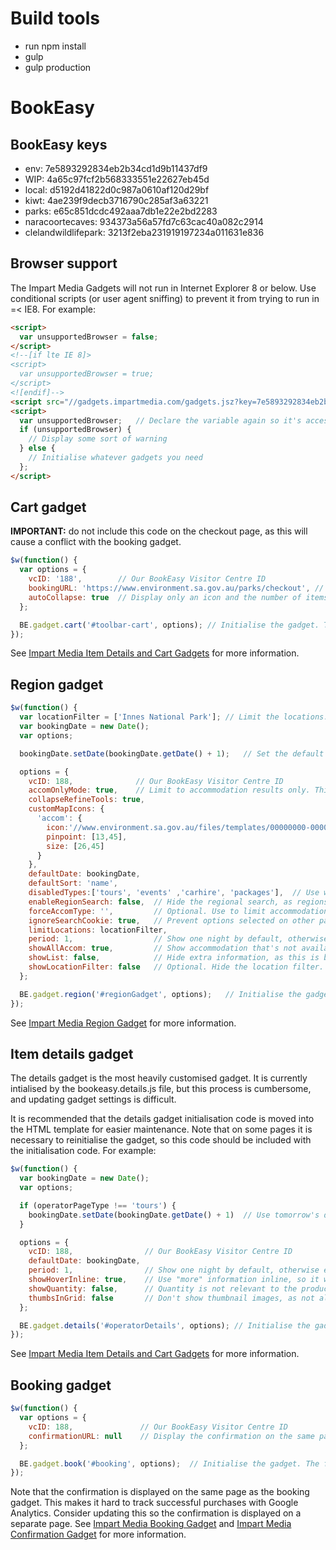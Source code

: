 # Build tools
* run npm install
* gulp
* gulp production


# BookEasy



## BookEasy keys
*  env: 7e5893292834eb2b34cd1d9b11437df9
*  WIP: 4a65c97fcf2b568333551e22627eb45d
*  local: d5192d41822d0c987a0610af120d29bf
*  kiwt: 4ae239f9decb3716790c285af3a63221
*  parks: e65c851dcdc492aaa7db1e22e2bd2283
*  naracoortecaves: 934373a56a57fd7c63cac40a082c2914
*  clelandwildlifepark: 3213f2eba231919197234a011631e836



## Browser support

The Impart Media Gadgets will not run in Internet Explorer 8 or below. Use conditional scripts (or user agent sniffing) to prevent it from trying to run in =< IE8. For example:

```html
<script>
  var unsupportedBrowser = false;
</script>
<!--[if lte IE 8]>
<script>
  var unsupportedBrowser = true;
</script>
<![endif]-->
<script src="//gadgets.impartmedia.com/gadgets.jsz?key=7e5893292834eb2b34cd1d9b11437df9"></script>
<script>
  var unsupportedBrowser;   // Declare the variable again so it's accessible in older versions of IE
  if (unsupportedBrowser) {
    // Display some sort of warning
  } else {
    // Initialise whatever gadgets you need
  };
</script>
```



## Cart gadget

**IMPORTANT:** do not include this code on the checkout page, as this will cause a conflict with the booking gadget.

```javascript
$w(function() {
  var options = {
    vcID: '188',        // Our BookEasy Visitor Centre ID
    bookingURL: 'https://www.environment.sa.gov.au/parks/checkout', // The page on which the booking gadget is hosted
    autoCollapse: true  // Display only an icon and the number of items in the cart
  };

  BE.gadget.cart('#toolbar-cart', options); // Initialise the gadget. The first parameter can be any valid CSS selector.
});
```

See [Impart Media Item Details and Cart Gadgets](https://gadgets.impartmedia.com/doc/03-details-and-cart-gadgets.html) for more information.



## Region gadget

```javascript
$w(function() {
  var locationFilter = ['Innes National Park']; // Limit the locations. Can include multiple locations so all the parks in a region can be shown
  var bookingDate = new Date();
  var options;

  bookingDate.setDate(bookingDate.getDate() + 1);   // Set the default booking date to tomorrow

  options = {
    vcID: 188,              // Our BookEasy Visitor Centre ID
    accomOnlyMode: true,    // Limit to accommodation results only. This is slightly buggy, so use in conjunction with disabledTypes
    collapseRefineTools: true,
    customMapIcons: {
      'accom': {
        icon:'//www.environment.sa.gov.au/files/templates/00000000-0000-0000-0000-000000000000/c16a6c2a-2cdc-4f08-96b9-f1c11eb6f349/npsa-marker-general.png',
        pinpoint: [13,45],
        size: [26,45]
      }
    },
    defaultDate: bookingDate,
    defaultSort: 'name',
    disabledTypes:['tours', 'events' ,'carhire', 'packages'],  // Use when displaying accommodation to prevent region gadget results being affected when tours are viewed in a different browser tab
    enableRegionSearch: false,  // Hide the regional search, as regions have not yet been configured in BookEasy
    forceAccomType: '',         // Optional. Use to limit accommodation types (eg show camping OR accommodation)
    ignoreSearchCookie: true,   // Prevent options selected on other pages from influencing search results
    limitLocations: locationFilter,
    period: 1,                  // Show one night by default, otherwise everything looks much dearer than it is
    showAllAccom: true,         // Show accommodation that's not available on the requested date
    showList: false,            // Hide extra information, as this is buggy on touchscreen devices
    showLocationFilter: false   // Optional. Hide the location filter. Remove this option when showing multiple locations
  };

  BE.gadget.region('#regionGadget', options);   // Initialise the gadget. The first parameter can be any valid CSS selector.
});
```

See [Impart Media Region Gadget](https://gadgets.impartmedia.com/doc/02-region-gadget.html) for more information.



## Item details gadget

The details gadget is the most heavily customised gadget. It is currently intialised by the bookeasy.details.js file, but this process is cumbersome, and updating gadget settings is difficult.

It is recommended that the details gadget initialisation code is moved into the HTML template for easier maintenance. Note that on some pages it is necessary to reinitialise the gadget, so this code should be included with the initialisation code. For example:

```javascript
$w(function() {
  var bookingDate = new Date();
  var options;

  if (operatorPageType !== 'tours') {
    bookingDate.setDate(bookingDate.getDate() + 1)  // Use tomorrow's date for everything but tours
  }

  options = {
    vcID: 188,                // Our BookEasy Visitor Centre ID
    defaultDate: bookingDate,
    period: 1,                // Show one night by default, otherwise everything looks much dearer than it is
    showHoverInline: true,    // Use "more" information inline, so it works on touch devices
    showQuantity: false,      // Quantity is not relevant to the products we sell. (It might be worth checking if this still applies to park entry)
    thumbsInGrid: false       // Don't show thumbnail images, as not all options have them
  };

  BE.gadget.details('#operatorDetails', options); // Initialise the gadget. The first parameter can be any valid CSS selector.
});
```

See [Impart Media Item Details and Cart Gadgets](https://gadgets.impartmedia.com/doc/03-details-and-cart-gadgets.html) for more information.



## Booking gadget

```javascript
$w(function() {
  var options = {
    vcID: 188,               // Our BookEasy Visitor Centre ID
    confirmationURL: null    // Display the confirmation on the same page as the booking gadget
  };

  BE.gadget.book('#booking', options);  // Initialise the gadget. The first parameter can be any valid CSS selector.
});
```

Note that the confirmation is displayed on the same page as the booking gadget. This makes it hard to track successful purchases with Google Analytics. Consider updating this so the confirmation is displayed on a separate page. See [Impart Media Booking Gadget](https://gadgets.impartmedia.com/doc/04-booking-gadget.html) and [Impart Media Confirmation Gadget](https://gadgets.impartmedia.com/doc/05-confirm-gadget.html) for more information.
